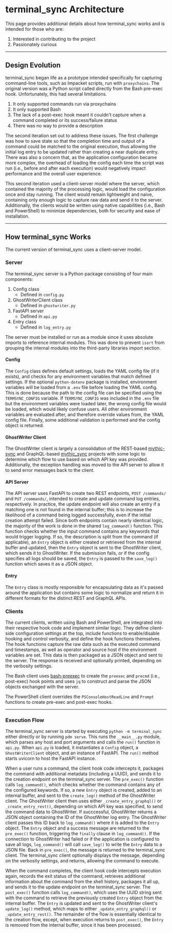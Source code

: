 # terminal_sync Architecture

This page provides additional details about how terminal_sync works and is intended for those who are:

1. Interested in contributing to the project
2. Passionately curious

---

## Design Evolution

terminal_sync began life as a prototype intended specifically for capturing command-line tools, such as Impacket scripts, run with `proxychains`. The original version was a Python script called directly from the Bash pre-exec hook. Unfortunately, this had several limitations.

1. It only supported commands run via proxychains
2. It only supported Bash
3. The lack of a post-exec hook meant it couldn't capture when a command completed or its success/failure status
4. There was no way to provide a description

The second iteration set out to address these issues. The first challenge was how to save state so that the completion time and output of a command could be matched to the original execution, thus allowing the initial log entry to be updated rather than creating a near duplicate entry. There was also a concern that, as the application configuration became more complex, the overhead of loading the config each time the script was run (i.e., before and after each execution) would negatively impact performance and the overall user experience.

This second iteration used a client-server model where the server, which contained the majority of the processing logic, would load the configuration once and stay running. The client would remain lightweight and naive, containing only enough logic to capture raw data and send it to the server. Additionally, the clients would be written using native capabilities (i.e., Bash and PowerShell) to minimize dependencies, both for security and ease of installation.

---

## How terminal_sync Works

The current version of terminal_sync uses a client-server model.

### Server

The terminal_sync server is a Python package consisting of four main components:

1. Config class
    - Defined in `config.py`
2. GhostWriterClient class
    - Defined in `ghostwriter.py`
3. FastAPI server
    - Defined in `api.py`
4. Entry class
    - Defined in `log_entry.py`

The server must be installed or run as a module since it uses absolute imports to reference internal modules. This was done to prevent `isort` from grouping the internal modules into the third-party libraries import section.

#### Config

The `Config` class defines default settings, loads the YAML config file (if it exists), and checks for any environment variables that match defined settings. If the optional `python-dotenv` package is installed, environment variables will be loaded from a `.env` file before loading the YAML config. This is done because the path to the config file can be specified using the `TERMSYNC_CONFIG` variable. If `TERMSYNC_CONFIG` was included in the `.env` file but the environment variables were loaded later, the wrong config file would be loaded, which would likely confuse users. All other environment variables are evaluated after, and therefore override values from, the YAML config file. Finally, some additional validation is performed and the config object is returned.

#### GhostWriter Client

The GhostWriter client is largely a consolidation of the REST-based [mythic-sync](https://github.com/hotnops/mythic-sync) and GraphQL-based [mythic_sync](https://github.com/GhostManager/mythic_sync) projects with some logic to determine which flow to use based on which API key was provided. Additionally, the exception handling was moved to the API server to allow it to send error messages back to the client.

#### API Server

The API server uses FastAPI to create two REST endpoints, `POST /commands/` and `PUT /commands/`, intended to create and update command log entries, respectively. In practice, the update endpoint will also create an entry if a matching one is not found in the internal buffer; this is to increase the likelihood of a command being logged successfully, even if the initial creation attempt failed. Since both endpoints contain nearly identical logic, the majority of the work is done in the shared `log_command()` function. This function checks whether the input command contains any keywords that would trigger logging. If so, the description is split from the command (if applicable), an `Entry` object is either created or retrieved from the internal buffer and updated, then the `Entry` object is sent to the GhostWriter client, which sends it to GhostWriter. If the submission fails, or if the config specifies all logs should be saved, the `Entry` is passed to the `save_log()` function which saves it as a JSON object.

#### Entry

The `Entry` class is mostly responsible for encapsulating data as it's passed around the application but contains some logic to normalize and return it in different formats for the distinct REST and GraphQL APIs.

### Clients

The current clients, written using Bash and PowerShell, are integrated into their respective hook code and implement similar logic. They define client-side configuration settings at the top, include functions to enable/disable hooking and control verbosity, and define the hook functions themselves. The hook functions capture the raw data such as the executed command and timestamps, as well as operator and source host if the environment variables are set. This data is then packaged as a JSON object and sent to the server. The response is received and optionally printed, depending on the verbosity settings.

The Bash client uses [bash-preexec](https://github.com/rcaloras/bash-preexec) to create the `preexec` and `precmd` (i.e., post-exec) hook points and uses `jq` to construct and parse the JSON objects exchanged with the server.

The PowerShell client overrides the `PSConsoleHostReadLine` and `Prompt` functions to create pre-exec and post-exec hooks.

---

### Execution Flow

The terminal_sync server is started by executing `python -m terminal_sync` either directly or by running `pdm serve`. This runs the `__main__.py` module, which parses any host and port arguments and calls the `run()` function in `api.py`. When `api.py` is loaded, it instantiates a `Config` object, a `GhostWriterClient` object, and an instance of FastAPI. The `run()` method starts uvicorn to host the FastAPI instance.

When a user runs a command, the client hook code intercepts it, packages the command with additional metadata (including a UUID), and sends it to the creation endpoint on the terminal_sync server. The `pre_exec()` function calls `log_command()`, which checks whether the command contains any of the configured keywords. If so, a new `Entry` object is created, added to an internal buffer, and sent to the `create_log()` method of the GhostWriter client. The GhostWriter client then uses either `_create_entry_graphql()` or `_create_entry_rest()`, depending on which API key was specified, to send the command data to GhostWriter. If succcessful, GhostWriter returns a JSON object containing the ID of the GhostWriter log entry. The GhostWriter client passes this ID back to `log_command()` where it is added to the `Entry` object. The `Entry` object and a success message are returned to the `pre_exec()` function, triggering the `finally` clause in `log_command()`. If the connection to GhostWriter had failed or if the application is configured to save all logs, `log_command()` will call `save_log()` to write the `Entry` data to a JSON file. Back in `pre_exec()`, the message is returned to the terminal_sync client. The terminal_sync client optionally displays the message, depending on the verbosity settings, and returns, allowing the command to execute.

When the command completes, the client hook code intercepts execution again, records the exit status of the command, retrieves additional information about the command from the shell history, packages it all up, and sends it to the update endpoint on the terminal_sync server. The `post_exec()` function calls `log_command()`, which uses the UUID string sent with the command to retrieve the previously created `Entry` object from the internal buffer. The `Entry` is updated and sent to the GhostWriter client's `update_log()` method, which maps to either `_update_entry_graphql()` or `_update_entry_rest()`. The remainder of the flow is essentially identical to the creation flow, except, when execution returns to `post_exec()`, the `Entry` is removed from the internal buffer, since it has been processed.
